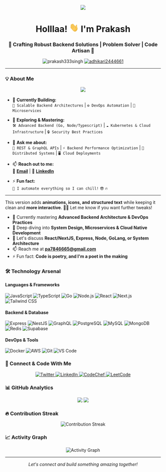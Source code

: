 <p align="center">
  <img src="https://user-images.githubusercontent.com/74038190/212284158-e840e285-664b-44d7-b79b-e264b5e54825.gif" width="500">
</p>
<h1 align="center">
  Holllaa! <img src="https://raw.githubusercontent.com/ABSphreak/ABSphreak/master/gifs/Hi.gif" width="30px" height="30px"> I'm Prakash
</h1>

<h3 align="center">🚀 Crafting Robust Backend Solutions | Problem Solver | Code Artisan 🎯</h3>

<p align="center">
  <img src="https://komarev.com/ghpvc/?username=prakash333singh&label=Profile%20views&color=0e75b6&style=flat" alt="prakash333singh" />
  <a href="https://twitter.com/adhikari2444661" target="blank">
    <img src="https://img.shields.io/twitter/follow/adhikari2444661?logo=twitter&style=for-the-badge" alt="adhikari2444661" />
  </a>
</p>

---

### 💡 **About Me**  

<p align="center">
  <img src="https://user-images.githubusercontent.com/74038190/225813708-98b745f2-7d22-48cf-9150-083f1b00d6c9.gif" width="500">
</p>

- 🔭 **Currently Building:**  
  `🚀 Scalable Backend Architectures` | `⚙️ DevOps Automation` | `🔗 Microservices`  

- 🌱 **Exploring & Mastering:**  
  `🛠️ Advanced Backend (Go, Node/Typescript)` | `☁️ Kubernetes & Cloud Infrastructure` | `🔒 Security Best Practices`  

- 💬 **Ask me about:**  
  `📡 REST & GraphQL APIs` | `⚡ Backend Performance Optimization` | `🔀 Distributed Systems` | `🖥️ Cloud Deployments`  

- 📫 **Reach out to me:**  
  📧 **[Email](mailto:pa7846665@gmail.com)** | 💼 **[LinkedIn](https://www.linkedin.com/in/prakash-code-runner/)**  

- ⚡ **Fun fact:**  
  `🤖 I automate everything so I can chill!` `😎` `🔥`  

---

This version adds **animations, icons, and structured text** while keeping it clean and **more interactive**. 🚀🔥 Let me know if you want further tweaks!

- 🔭 Currently mastering **Advanced Backend Architecture & DevOps Practices**
- 🌱 Deep diving into **System Design, Microservices & Cloud Native Development**
- 💬 Let's discuss **React/NextJS, Express, Node, GoLang, or System Architecture**
- 📫 Reach me at **pa7846665@gmail.com**
- ⚡ Fun fact: **Code is poetry, and I'm a poet in the making**

### 🛠️ Technology Arsenal  

#### Languages & Frameworks  
![JavaScript](https://img.shields.io/badge/-JavaScript-F7DF1E?style=for-the-badge&logo=javascript&logoColor=black) ![TypeScript](https://img.shields.io/badge/-TypeScript-3178C6?style=for-the-badge&logo=typescript&logoColor=white)  ![Go](https://img.shields.io/badge/-Go-00ADD8?style=for-the-badge&logo=go&logoColor=white)  ![Node.js](https://img.shields.io/badge/-Node.js-339933?style=for-the-badge&logo=node.js&logoColor=white)  ![React](https://img.shields.io/badge/-React-61DAFB?style=for-the-badge&logo=react&logoColor=black)  ![Next.js](https://img.shields.io/badge/-Next.js-000000?style=for-the-badge&logo=next.js&logoColor=white)   ![Tailwind CSS](https://img.shields.io/badge/-TailwindCSS-38B2AC?style=for-the-badge&logo=tailwind-css&logoColor=white)  

#### Backend & Database  
![Express](https://img.shields.io/badge/-Express-000000?style=for-the-badge&logo=express&logoColor=white) ![NestJS](https://img.shields.io/badge/-NestJS-E0234E?style=for-the-badge&logo=nestjs&logoColor=white)    ![GraphQL](https://img.shields.io/badge/-GraphQL-E10098?style=for-the-badge&logo=graphql&logoColor=white)  ![PostgreSQL](https://img.shields.io/badge/-PostgreSQL-336791?style=for-the-badge&logo=postgresql&logoColor=white)  ![MySQL](https://img.shields.io/badge/-MySQL-4479A1?style=for-the-badge&logo=mysql&logoColor=white)  ![MongoDB](https://img.shields.io/badge/-MongoDB-47A248?style=for-the-badge&logo=mongodb&logoColor=white)  ![Redis](https://img.shields.io/badge/-Redis-DC382D?style=for-the-badge&logo=redis&logoColor=white)  ![Supabase](https://img.shields.io/badge/-Supabase-3ECF8E?style=for-the-badge&logo=supabase&logoColor=white)  


#### DevOps & Tools
![Docker](https://img.shields.io/badge/-Docker-2496ED?style=for-the-badge&logo=docker&logoColor=white)
![AWS](https://img.shields.io/badge/-AWS-232F3E?style=for-the-badge&logo=amazon-aws&logoColor=white)
![Git](https://img.shields.io/badge/-Git-F05032?style=for-the-badge&logo=git&logoColor=white)
![VS Code](https://img.shields.io/badge/-VS%20Code-007ACC?style=for-the-badge&logo=visual-studio-code&logoColor=white)
</details>

### 🤝 Connect & Code With Me

<p align="center">
  <a href="https://x.com/adhikari2444661" target="_blank">
    <img src="https://img.shields.io/badge/-Twitter-1DA1F2?style=for-the-badge&logo=twitter&logoColor=white" alt="Twitter"/>
  </a>
  <a href="https://www.linkedin.com/in/prakash-code-runner/" target="_blank">
    <img src="https://img.shields.io/badge/-LinkedIn-0A66C2?style=for-the-badge&logo=linkedin&logoColor=white" alt="LinkedIn"/>
  </a>
  <a href="https://www.codechef.com/users/code_runner45" target="_blank">
    <img src="https://img.shields.io/badge/-CodeChef-5B4638?style=for-the-badge&logo=codechef&logoColor=white" alt="CodeChef"/>
  </a>
  <a href="https://leetcode.com/u/code_runner_07/" target="_blank">
    <img src="https://img.shields.io/badge/-LeetCode-FFA116?style=for-the-badge&logo=leetcode&logoColor=black" alt="LeetCode"/>
  </a>
</p>

### 📊 GitHub Analytics

<p align="center">
  <img height="180em" src="https://github-readme-stats-eight-theta.vercel.app/api?username=prakash333singh&show_icons=true&theme=tokyonight&include_all_commits=true&count_private=true"/>
  <img height="180em" src="https://github-readme-stats-eight-theta.vercel.app/api/top-langs/?username=prakash333singh&layout=compact&langs_count=8&theme=tokyonight"/>
</p>

### 🔥 Contribution Streak

<p align="center">
  <img src="https://github-profile-summary-cards.vercel.app/api/cards/profile-details?username=prakash333singh&theme=tokyonight" alt="Contribution Streak"/>
</p>

### 📈 Activity Graph

<p align="center">
  <img src="https://github-readme-activity-graph.vercel.app/graph?username=prakash333singh&theme=react-dark" alt="Activity Graph"/>
</p>

---

<p align="center">
  <i>Let's connect and build something amazing together!</i>
</p>
